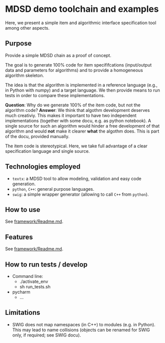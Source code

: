 # MDSD demo toolchain and examples

Here, we present a simple item and algorithmic
interface specification tool among other aspects.

## Purpose

Provide a simple MDSD chain as a proof of concept.

The goal is to generate 100% code for item specififcations 
(input/output data and parameters for algorithms) and to
provide a homogeneous algorithm skeleton.

The idea is that the algorithm is implemented in a reference
language (e.g., in Python with numpy) and a target language. We
then provide means to run tests in order to compare these
implementations.

**Question**: Why do we generate 100% of the item code,
but not the algorithm code?
**Answer**: We think that algothm development deserves much
creativiy. This makes it important to have two independent
implementations (together with some docu, e.g. as python
notebook). A single source for such an algorithm would
hinder a free development of that algorithm and would **not**
make it clearer **what** the algothm does. This is part of the
docu, provided manually.

The item code is stereotypical. Here, we take full advantage of a 
clear specification language and single source.

## Technologies employed

 * `textx`: a MDSD tool to allow modeling, validation and easy code generation.
 * `python`, `C++`: general purpose languages.
 * `swig`: a simple wrapper generator (allowing to call `C++` from `python`). 

## How to use

See [framework/Readme.md](framework/Readme.md).

## Features

See [framework/Readme.md](framework/Readme.md).

## How to run tests / develop

 * Command line:
   * ./activate_env
   * sh run_tests.sh
 * pycharm
   * ...

## Limitations

 * SWIG does not map namespaces (in C++) to modules (e.g. in Python).
   This may lead to name collisions (objects can be renamed for SWIG only,
   if required; see SWIG docu).
